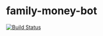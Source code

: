 # family-money-bot

[![Build Status](https://travis-ci.org/baevkir/family-money-bot.svg?branch=master)](https://travis-ci.org/baevkir/family-money-bot)